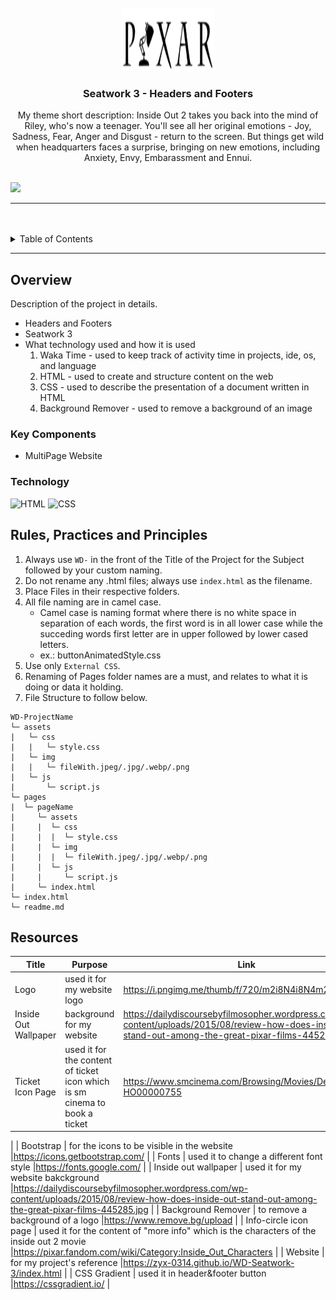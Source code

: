 <a name="readme-top">

<br/>

<br />
<div align="center">
  <a href="https://github.com/zyx-0314/">
  <!-- TODO: If you want to add logo or banner you can add it here -->
    <img src="./assets/img/pixar-logo.png" alt="pixar" width="150" height="100">
  </a>
<!-- TODO: Change Title to the name of the title of your Project -->
  <h3 align="center">Seatwork 3 - Headers and Footers</h3>
</div>
<!-- TODO: Make a short description -->
<div align="center">
  My theme short description:
  Inside Out 2 takes you back into the mind of Riley, who's now a teenager. 
  You'll see all her original emotions - Joy, Sadness, Fear, Anger and Disgust - return to the screen. 
  But things get wild when headquarters faces a surprise, bringing on new emotions, 
  including Anxiety, Envy, Embarassment and Ennui.
</div>

<br />

<!-- TODO: Change the zyx-0314 into your github username  -->
<!-- TODO: Change the WD-Template-Project into the same name of your folder -->
![](https://visit-counter.vercel.app/counter.png?page=zyx-0314/WD-Template-Project)

---

<br />
<br />

<!-- TODO: If you want to add more layers for your readme -->
<details>
  <summary>Table of Contents</summary>
  <ol>
    <li>
      <a href="#overview">Overview</a>
      <ol>
        <li>
          <a href="#key-components">Key Components</a>
        </li>
        <li>
          <a href="#technology">Technology</a>
        </li>
      </ol>
    </li>
    <li>
      <a href="#rule,-practices-and-principles">Rules, Practices and Principles</a>
    </li>
    <li>
      <a href="#resources">Resources</a>
    </li>
  </ol>
</details>

---

## Overview

<!-- TODO: To be changed -->
<!-- The following are just sample -->
Description of the project in details.

- Headers and Footers
- Seatwork 3
- What technology used and how it is used
   1. Waka Time - used to keep track of activity time in projects, ide, os, and language
  2. HTML - used to create and structure content on the web
  3. CSS - used to describe the presentation of a document written in HTML
  4. Background Remover - used to remove a background of an image

### Key Components
<!-- TODO: List of Key Components -->
<!-- The following are just sample -->
- MultiPage Website

### Technology
<!-- TODO: List of Technology Used -->
![HTML](https://img.shields.io/badge/HTML-E34F26?style=for-the-badge&logo=html5&logoColor=white)
![CSS](https://img.shields.io/badge/CSS-1572B6?style=for-the-badge&logo=css3&logoColor=white)


## Rules, Practices and Principles
1. Always use `WD-` in the front of the Title of the Project for the Subject followed by your custom naming.
2. Do not rename any .html files; always use `index.html` as the filename.
3. Place Files in their respective folders.
4. All file naming are in camel case.
   - Camel case is naming format where there is no white space in separation of each words, the first word is in all lower case while the succeding words first letter are in upper followed by lower cased letters.
   - ex.: buttonAnimatedStyle.css
5. Use only `External CSS`.
6. Renaming of Pages folder names are a must, and relates to what it is doing or data it holding.
7. File Structure to follow below.

```
WD-ProjectName
└─ assets
|   └─ css
|   |   └─ style.css
|   └─ img
|   |   └─ fileWith.jpeg/.jpg/.webp/.png
|   └─ js
|       └─ script.js
└─ pages
|  └─ pageName
|     └─ assets
|     |  └─ css
|     |  |  └─ style.css
|     |  └─ img
|     |  |  └─ fileWith.jpeg/.jpg/.webp/.png
|     |  └─ js
|     |     └─ script.js
|     └─ index.html
└─ index.html
└─ readme.md
```

## Resources

<!-- TODO: Add References -->
| Title | Purpose | Link |
|-|-|-|
| Logo | used it for my website logo | https://i.pngimg.me/thumb/f/720/m2i8N4i8N4m2m2N4.jpg |
| Inside Out Wallpaper | background for my website | https://dailydiscoursebyfilmosopher.wordpress.com/wp-content/uploads/2015/08/review-how-does-inside-out-stand-out-among-the-great-pixar-films-445285.jpg |
| Ticket Icon Page | used it for the content of ticket icon which is sm cinema to book a ticket | https://www.smcinema.com/Browsing/Movies/Details/h-HO00000755
 |
 | Bootstrap | for the icons to be visible in the website |https://icons.getbootstrap.com/
 |
 | Fonts | used it to change a different font style |https://fonts.google.com/
 |
 | Inside out wallpaper | used it for my website bakckground |https://dailydiscoursebyfilmosopher.wordpress.com/wp-content/uploads/2015/08/review-how-does-inside-out-stand-out-among-the-great-pixar-films-445285.jpg
 |
 | Background Remover | to remove a background of a logo |https://www.remove.bg/upload
 |
 | Info-circle icon page | used it for the content of "more info" which is the characters of the inside out 2 movie |https://pixar.fandom.com/wiki/Category:Inside_Out_Characters
 |
 | Website | for my project's reference |https://zyx-0314.github.io/WD-Seatwork-3/index.html
 |
 | CSS Gradient | used it in header&footer button |https://cssgradient.io/
 |
 
 


 
 




